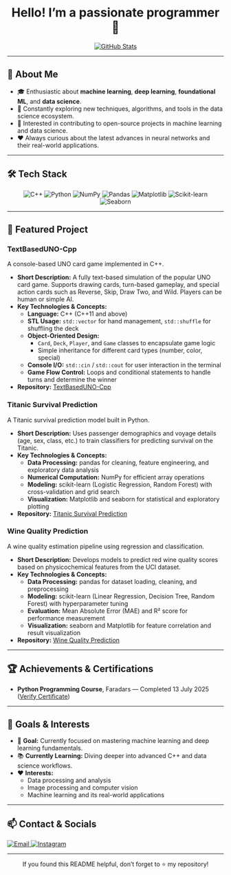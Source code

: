 <!--
👏 If you’re reading this, congratulations on taking the next step in exploring my GitHub profile! 🎉
-->

<!-- HEADER -->
<h1 align="center">Hello! I’m a passionate programmer 🤖</h1>
<p align="center">
  <a href="https://github.com/Hamidreza-ahd/">
    <img src="https://github-readme-stats.vercel.app/api?username=Hamidreza-ahd&show_icons=true&theme=radical" alt="GitHub Stats" />
  </a>
</p>

---

## 👋 About Me
- 🎓 Enthusiastic about **machine learning**, **deep learning**, **foundational ML**, and **data science**.
- 🌱 Constantly exploring new techniques, algorithms, and tools in the data science ecosystem.
- 🔭 Interested in contributing to open-source projects in machine learning and data science.
- ❤️ Always curious about the latest advances in neural networks and their real-world applications.

---

## 🛠️ Tech Stack
<div align="center">
  <img src="https://img.shields.io/badge/C%2B%2B-%2300599C.svg?style=flat&logo=c%2B%2B&logoColor=white" alt="C++" />
  <img src="https://img.shields.io/badge/Python-%233776AB.svg?style=flat&logo=python&logoColor=white" alt="Python" />
  <img src="https://img.shields.io/badge/NumPy-%23013243.svg?style=flat&logo=numpy&logoColor=white" alt="NumPy" />
  <img src="https://img.shields.io/badge/Pandas-%23150458.svg?style=flat&logo=pandas&logoColor=white" alt="Pandas" />
  <img src="https://img.shields.io/badge/Matplotlib-%23007ACC.svg?style=flat&logo=matplotlib&logoColor=white" alt="Matplotlib" />
  <img src="https://img.shields.io/badge/Scikit--Learn-%23F7931E.svg?style=flat&logo=scikit-learn&logoColor=white" alt="Scikit-learn" />
  <img src="https://img.shields.io/badge/Seaborn-%230077B5.svg?style=flat&logo=seaborn&logoColor=white" alt="Seaborn" />
</div>

---

## 🚀 Featured Project

### TextBasedUNO-Cpp
A console-based UNO card game implemented in C++.

- **Short Description:**
  A fully text-based simulation of the popular UNO card game. Supports drawing cards, turn-based gameplay, and special action cards such as Reverse, Skip, Draw Two, and Wild. Players can be human or simple AI.
- **Key Technologies & Concepts:**
  - **Language:** C++ (C++11 and above)
  - **STL Usage:** `std::vector` for hand management, `std::shuffle` for shuffling the deck
  - **Object-Oriented Design:**
    - `Card`, `Deck`, `Player`, and `Game` classes to encapsulate game logic
    - Simple inheritance for different card types (number, color, special)
  - **Console I/O:** `std::cin` / `std::cout` for user interaction in the terminal
  - **Game Flow Control:** Loops and conditional statements to handle turns and determine the winner
- **Repository:** [TextBasedUNO-Cpp](https://github.com/Hamidreza-ahd/TextBasedUNO-Cpp)

### Titanic Survival Prediction
A Titanic survival prediction model built in Python.

- **Short Description:**
  Uses passenger demographics and voyage details (age, sex, class, etc.) to train classifiers for predicting survival on the Titanic.
- **Key Technologies & Concepts:**
  - **Data Processing:** pandas for cleaning, feature engineering, and exploratory data analysis
  - **Numerical Computation:** NumPy for efficient array operations
  - **Modeling:** scikit-learn (Logistic Regression, Random Forest) with cross-validation and grid search
  - **Visualization:** Matplotlib and seaborn for statistical and exploratory plotting
- **Repository:** [Titanic Survival Prediction](https://github.com/Hamidreza-ahd/titanic-survival-prediction)

### Wine Quality Prediction
A wine quality estimation pipeline using regression and classification.

- **Short Description:**
  Develops models to predict red wine quality scores based on physicochemical features from the UCI dataset.
- **Key Technologies & Concepts:**
  - **Data Processing:** pandas for dataset loading, cleaning, and preprocessing
  - **Modeling:** scikit-learn (Linear Regression, Decision Tree, Random Forest) with hyperparameter tuning
  - **Evaluation:** Mean Absolute Error (MAE) and R² score for performance measurement
  - **Visualization:** seaborn and Matplotlib for feature correlation and result visualization
- **Repository:** [Wine Quality Prediction](https://github.com/Hamidreza-ahd/wine-quality-prediction)

---

## 🏆 Achievements & Certifications
- **Python Programming Course**, Faradars — Completed 13 July 2025 ([Verify Certificate](https://faradars.org/verify/73130B42?lang=en))

---

## 🎯 Goals & Interests
- 🎯 **Goal:** Currently focused on mastering machine learning and deep learning fundamentals.
- 📚 **Currently Learning:** Diving deeper into advanced C++ and data science workflows.
- ❤️ **Interests:**  
  - Data processing and analysis  
  - Image processing and computer vision  
  - Machine learning and its real-world applications

---

## 📫 Contact & Socials
<p align="left">
  <a href="mailto:hmd.ahd85@gmail.com">
    <img src="https://img.shields.io/badge/Email-D14836?style=flat&logo=gmail&logoColor=white" alt="Email" />
  </a>
  <a href="https://instagram.com/haamidreza_ahd">
    <img src="https://img.shields.io/badge/Instagram-E4405F?style=flat&logo=instagram&logoColor=white" alt="Instagram" />
  </a>
</p>

---

<p align="center">
  If you found this README helpful, don’t forget to ⭐ my repository!
</p>

